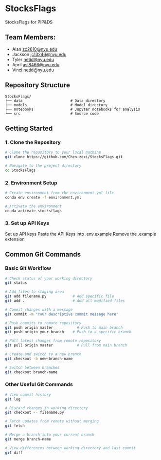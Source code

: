 # StocksFlags
StocksFlags for PIP&DS
## Team Members: 
- Alan zc2610@nyu.edu
- Jackson jc13246@nyu.edu
- Tyler netid@nyu.edu
- April asl8466@nyu.edu
- Vinci netid@nyu.edu

## Repository Structure
```
StocksFlags/
├── data                      # Data directory
├── models                    # Model directory
├── notebooks                 # Jupyter notebooks for analysis
└── src                       # Source code
```

## Getting Started

### 1. Clone the Repository
```bash
# Clone the repository to your local machine
git clone https://github.com/Chen-zexi/StocksFlags.git

# Navigate to the project directory
cd StocksFlags
```

### 2. Environment Setup
```bash
# Create environment from the environment.yml file
conda env create -f environment.yml

# Activate the environment
conda activate stocksflags
```

### 3. Set up API Keys
Set up API keys
Paste the API Keys into .env.example
Remove the .example extension

## Common Git Commands

### Basic Git Workflow
```bash
# Check status of your working directory
git status

# Add files to staging area
git add filename.py            # Add specific file
git add .                      # Add all modified files

# Commit changes with a message
git commit -m "Your descriptive commit message here"

# Push commits to remote repository
git push origin master           # Push to main branch
git push origin your-branch    # Push to a specific branch

# Pull latest changes from remote repository
git pull origin master           # Pull from main branch

# Create and switch to a new branch
git checkout -b new-branch-name

# Switch between branches
git checkout branch-name
```

### Other Useful Git Commands
```bash
# View commit history
git log

# Discard changes in working directory
git checkout -- filename.py

# Fetch updates from remote without merging
git fetch

# Merge a branch into your current branch
git merge branch-name

# View differences between working directory and last commit
git diff
```

